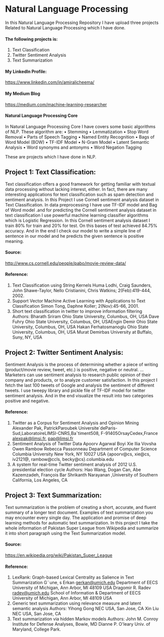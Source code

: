 # Natural Language Processing
In this Natural Language Processing Repository I have upload three projects Related to Natural Language Processing which I have done. 
#### The following projects is:
1.	Text Classification
2.	Twitter Sentiment Analysis
4.	Text  Summarization  

#### My LinkedIn Profile:
https://www.linkedin.com/in/amiralicheema/

#### My Medium Blog
https://medium.com/machine-learning-researcher

#### Natural Language Processing Core
In Natural Language Processing Core I have covers some basic algorithms of NLP.
These algorithm are:
•	Stemming
•	Lemmatization
•	Stop Word Removal
•	Parts of Speech Tagging
•	Named Entity Recognition 
•	Bags of Word Model (BOW)
•	TF-IDF Model
•	N-Gram Model
•	Latent Semantic Analysis
•	Word synonyms and antonyms 
•	Word Negation Tagging

These are projects which I have done in NLP.
## Project 1: Text Classification:
Text classification offers a good framework for getting familiar with textual data processing without lacking interest, either. In fact, there are many interesting applications for text classification such as spam detection and sentiment analysis. In this Project I use Cornell sentiment analysis dataset in Text Classification. In data preprocessing I have use TF-IDF model and Bag of Word model .and for predicting the Cornell sentiment analysis dataset in text classification I use powerful machine learning classifier algorithms which is Logistic Regression. In this Cornell sentiment analysis dataset I train 80% for train and 20% for test. On this bases of test achieved 84.75% accuracy. And in the end I check our model to write a simple line of sentence in our model and he predicts the given sentence is positive meaning.
#### Source:
http://www.cs.cornell.edu/people/pabo/movie-review-data/
#### Reference:
1.	Text Classification using String Kernels Huma Lodhi, Craig Saunders, John Shawe-Taylor, Nello Cristianini, Chris Watkins; 2(Feb):419-444, 2002.
2.	Support Vector Machine Active Learning with Applications to Text Classification Simon Tong, Daphne Koller; 2(Nov):45-66, 2001.
3.	Short text classification in twitter to improve information filtering  Authors: Bharath Sriram Ohio State University, Columbus, OH, USA Dave Fuhry Ohio State University, Columbus, OH, USAEngin Demir Ohio State University, Columbus, OH, USA Hakan Ferhatosmanoglu Ohio State University, Columbus, OH, USA Murat Demirbas University at Buffalo, Suny, NY, USA

## Project 2: Twitter Sentiment Analysis:
Sentiment Analysis is the process of determining whether a piece of writing (product/movie review, tweet, etc.) is positive, negative or neutral. ... Marketers can use sentiment analysis to research public opinion of their company and products, or to analyze customer satisfaction. In this project I fetch the last 100 tweets of Google and analysis the sentiment of different tweets. I use tweepy library and pickle file of TF-IDF model for twitter sentiment analysis. And in the end visualize the result into two categories positive and negative.
#### Reference:
1.	Twitter as a Corpus for Sentiment Analysis and Opinion Mining Alexander Pak, PatrickParoubek Universite´deParis-Sud,LaboratoireLIMSI-CNRS,Baˆtiment508, F-91405OrsayCedex,France alexpak@limsi.fr,  pap@limsi.fr
2.	Sentiment Analysis of Twitter Data Apoorv Agarwal Boyi Xie Ilia Vovsha Owen Rambow Rebecca Passonneau Department of Computer Science Columbia University New York, NY 10027 USA {apoorv@cs,  xie@cs, iv2121@, rambow@ccls,  becky@cs}.columbia.edu
3.	A system for real-time Twitter sentiment analysis of 2012 U.S. presidential election cycle Authors: Hao Wang, Dogan Can, Abe Kazemzadeh, François Bar  Shrikanth Narayanan ,University of Southern California, Los Angeles, CA

## Project 3: Text Summarization:
Text summarization is the problem of creating a short, accurate, and fluent summary of a longer text document. Examples of text summarization you may encounter every single day. The application and promise of deep learning methods for automatic text summarization. In this project I take the whole information of Pakistan Super League from Wikipedia and summarize it into short paragraph using the Text Summarization model.
#### Source:
https://en.wikipedia.org/wiki/Pakistan_Super_League
#### Reference:
1.	LexRank: Graph-based Lexical Centrality as Salience in Text Summarization G¨une¸ s Erkan gerkan@umich.edu  Department of EECS University of Michigan, Ann Arbor, MI 48109 USA Dragomir R. Radev radev@umich.edu School of Information & Department of EECS University of Michigan, Ann Arbor, MI 48109 USA
2.	Generic text summarization using relevance measure and latent semantic analysis Authors: Yihong Gong NEC USA, San Jose, CA Xin Liu NEC USA, San Jose, CA
3.	Text summarization via hidden Markov models Authors:	John M. Conroy	Institute for Defense Analyses, Bowie, MD Dianne P. O'leary Univ. of Maryland, College Park.



